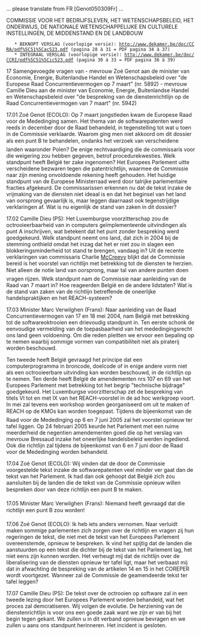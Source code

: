 \... please translate from FR \[Genot050309Fr\] \...

COMMISSIE VOOR HET BEDRIJFSLEVEN, HET WETENSCHAPSBELEID, HET ONDERWIJS,
DE NATIONALE WETENSCHAPPELIJKE EN CULTURELE INSTELLINGEN, DE MIDDENSTAND
EN DE LANDBOUW

`   * BEKNOPT VERSLAG (voorlopige versie): `[`http://www.dekamer.be/doc/CCRA/pdf%5C51%5Cac523.pdf`](http://www.dekamer.be/doc/CCRA/pdf%5C51%5Cac523.pdf)` (pagina 28 à 31 = PDF pagina 34 à 37)`\
`   * INTEGRAAL VERSLAG (voorlopige versie): `[`http://www.dekamer.be/doc/CCRI/pdf%5C51%5Cic523.pdf`](http://www.dekamer.be/doc/CCRI/pdf%5C51%5Cic523.pdf)` (pagina 30 à 33 = PDF pagina 36 à 39) `

17 Samengevoegde vragen van - mevrouw Zoé Genot aan de minister van
Economie, Energie, Buitenlandse Handel en Wetenschapsbeleid over \"de
Europese Raad Concurrentievermogen op 7 maart\" (nr. 5892) - mevrouw
Camille Dieu aan de minister van Economie, Energie, Buitenlandse Handel
en Wetenschapsbeleid over \"de bespreking van de dienstenrichtlijn op de
Raad Concurrentievermogen van 7 maart\" (nr. 5942)

17.01 Zoé Genot (ECOLO): Op 7 maart jongstleden kwam de Europese Raad
voor de Mededinging samen. Het thema van de softwarepatenten werd reeds
in december door de Raad behandeld, in tegenstelling tot wat u toen in
de Commissie verklaarde. Waarom ging men niet akkoord om dit dossier als
een punt B te behandelen, ondanks het verzoek van verscheidene landen
waaronder Polen? De enige rechtvaardiging die de commissaris voor die
weigering zou hebben gegeven, betrof procedurekwesties. Welk standpunt
heeft België ter zake ingenomen? Het Europees Parlement uitte
verscheidene bezwaren tegen die patentrichtlijn, waarmee de Commissie
naar zijn mening onvoldoende rekening heeft gehouden. Het huidige
standpunt van de Europese Ministerraad werd door talrijke parlementaire
fracties afgekeurd. De commissarissen erkennen nu dat de tekst inzake de
vrijmaking van de diensten niet ideaal is en dat het beginsel van het
land van oorsprong gevaarlijk is, maar leggen daarnaast ook
tegenstrijdige verklaringen af. Wat is nu eigenlijk de stand van zaken
in dit dossier?

17.02 Camille Dieu (PS): Het Luxemburgse voorzitterschap zou de
octrooieerbaarheid van in computers geïmplementeerde uitvindingen als
punt A inschrijven, wat betekent dat het punt zonder bespreking werd
goedgekeurd. Welk standpunt neemt ons land, dat zich in 2004 bij de
stemming onthield omdat het inzag dat het er niet zou in slagen een
blokkeringsminderheid tot stand te brengen, vandaag in? Uit de recente
verklaringen van commissaris Charlie [McCreevy](McCreevy "wikilink")
blijkt dat de Commissie bereid is het voorstel van richtlijn met
betrekking tot de diensten te herzien. Niet alleen de notie land van
oorsprong, maar tal van andere punten doen vragen rijzen. Welk
standpunt nam de Commissie naar aanleiding van de Raad van 7 maart in?
Hoe reageerden België en de andere lidstaten? Wat is de stand van zaken
van de richtlijn betreffende de oneerlijke handelspraktijken en het
REACH-systeem?

17.03 Minister Marc Verwilghen (Frans): Naar aanleiding van de Raad
Concurrentievermogen van 17 en 18 mei 2004, nam België met betrekking
tot de softwareoktrooien een drievoudig standpunt in. Ten eerste schonk
de eenvoudige vermelding van de toepasbaarheid van het mededingingsrecht
ons land geen voldoening. Om die reden pleitten we ervoor een bepaling
op te nemen waarbij sommige vormen van compatibiliteit niet als
piraterij worden beschouwd.

Ten tweede heeft België gevraagd het principe dat een computerprogramma
in broncode, doelcode of in enige andere vorm niet als een
octrooieerbare uitvinding kan worden beschouwd, in de richtlijn op te
nemen. Ten derde heeft België de amendementen nrs 107 en 69 van het
Europees Parlement met betrekking tot het begrip \"technische bijdrage\"
goedgekeurd. Het Luxemburgse voorzitterschap zet de bespreking van
titels VI tot en met IX van het REACH-voorstel in de ad hoc werkgroep
voort. In mei zal tevens een workshop worden georganiseerd om uit te
maken of REACH op de KMOs kan worden toegepast. Tijdens de bijeenkomst
van de Raad voor de Mededinging op 6 en 7 juni 2005 zal het voorstel
opnieuw ter tafel liggen. Op 24 februari 2005 keurde het Parlement met
een ruime meerderheid de negentien amendementen goed die op het verslag
van mevrouw Bressaud inzake het oneerlijke handelsbeleid werden
ingediend. Ook die richtlijn zal tijdens de bijeenkomst van 6 en 7 juni
door de Raad voor de Mededinging worden behandeld.

17.04 Zoé Genot (ECOLO): Wij vinden dat de door de Commissie
voorgestelde tekst inzake de softwarepatenten veel minder ver gaat dan
de tekst van het Parlement. Ik had dan ook gehoopt dat België zich zou
aansluiten bij de landen die de tekst van de Commissie opnieuw willen
bespreken door van deze richtlijn een punt B te maken.

17.05 Minister Marc Verwilghen (Frans): Niemand heeft gevraagd dat die
richtlijn een punt B zou worden!

17.06 Zoé Genot (ECOLO): Ik heb iets anders vernomen. Naar verluidt
maken sommige parlementen zich zorgen over de richtlijn en vragen zij
hun regeringen de tekst, die niet met de tekst van het Europees
Parlement overeenstemde, opnieuw te bespreken. Ik vind het spijtig dat
de landen die aanstuurden op een tekst die dichter bij de tekst van het
Parlement lag, het niet eens zijn kunnen worden. Het verheugt mij dat de
richtlijn over de liberalisering van de diensten opnieuw ter tafel ligt,
maar het verbaast mij dat in afwachting de bespreking van de artikelen
14 en 15 in het COREPER wordt voortgezet. Wanneer zal de Commissie de
geamendeerde tekst ter tafel leggen?

17.07 Camille Dieu (PS): De tekst over de octrooien op software zal in
een tweede lezing door het Europees Parlement worden behandeld, wat het
proces zal demcratiseren. Wij volgen de evolutie. De herziening van de
dienstenrichtlijn is voor ons een goede zaak want we zijn er van bij het
begin tegen gekant. We zullen u in dit verband opnieuw bevragen en we
zullen u aans ons standpunt herinneren. Het incident is gesloten.

